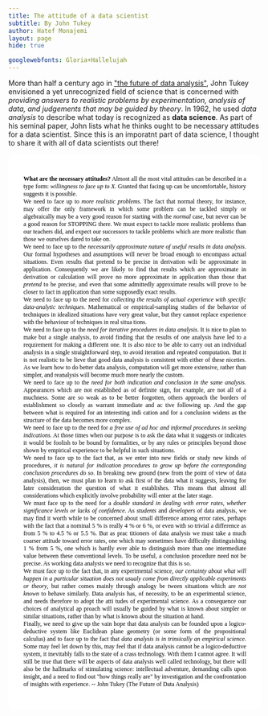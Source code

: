 ```yaml
---
title: The attitude of a data scientist 
subtitle: By John Tukey
author: Hatef Monajemi
layout: page
hide: true

googlewebfonts: Gloria+Hallelujah
---
```


More than half a century ago in ["the future of data analysis"](https://projecteuclid.org/euclid.aoms/1177704711), John Tukey envisioned a yet unrecognized field of science that is concerned with *providing answers to realistic problems by experimentation, analysis of data, and judgements that may be guided by theory*. In 1962, he used *data analysis* to describe what today is recognized as **data science**. As part of his seminal paper, John lists what he thinks ought to be necessary attitudes for a data scientist. Since this is an imporatnt part of data science, I thought to share it with all of data scientists out there! 

<div style="background-color:rgba(255,255,255, 0.9); font-family:Times; text-align:left; vertical-align: middle; padding:30px;color:black;font-size:12;border-radius:10px;">
<p align="justify">
<b>What are the necessary attitudes?</b> Almost all the most vital attitudes
can be described in a type form: <em>willingness to face up to X.</em> Granted that facing
up can be uncomfortable, history suggests it is possible.
<br>    
We need to face up to <em>more realistic problems</em>. The fact that normal theory,
for instance, may offer the only framework in which some problem can be tackled
simply or algebraically may be a very good reason for starting with the <em>normal</em>
case, but never can be a good reason for STOPPING there. We must expect to
tackle more realistic problems than our teachers did, and expect our successors to
tackle problems which are more realistic than those we ourselves dared to take on.
<br>
We need to face up to the <em>necessarily approximate nature of useful results in
data analysis</em>. Our formal hypotheses and assumptions will never be broad
enough to encompass actual situations. Even results that pretend to be precise
in derivation wili be approximate in application. Consequently we are likely
to find that results which are approximate in derivation or calculation will
prove no more approximate in application than those that <em>pretend</em> to be precise,
and even that some admittedly approximate results will prove to be closer
to fact in application than some supposedly exact results.
<br>
We need to face up to the need for <em>collecting the results of actual experience
with specific data-analytic techniques</em>. Mathematical or empirical-sampling studies
of the behavior of techniques in idealized situations have very great value, but
they cannot replace experience with the behaviour of techniques in real situa
tions.   
<br>
We need to face up to the <em>need for iterative procedures in data analysis</em>. It is
nice to plan to make but a single analysis, to avoid finding that the results of
one analysis have led to a requirement for making a different one. It is also
nice to be able to carry out an individual analysis in a single straightforward
step, to avoid iteration and repeated computation. But it is not realistic to be
lieve that good data analysis is consistent with either of these niceties. As we
learn how to do better data analysis, computation will get more extensive,
rather than simpler, and reanalysis will become much more nearly the custom.
<br>
We need to face up to the <em>need for both indication and conclusion in the same
analysis</em>. Appearances which are not established as of definite sign, for example,
are not all of a muchness. Some are so weak as to be better forgotten, others
approach the borders of establishment so closely as warrant immediate and ac
tive following up. And the gap between what is required for an interesting indi
cation and for a conclusion widens as the structure of the data becomes more
complex.
<br>
We need to face up to the need for <em>a free use of ad hoc and informal procedures
in seeking indications</em>. At those times when our purpose is to ask the data what
it suggests or indicates it would be foolish to be bound by formalities, or by any
rules or principles beyond those shown by empirical experience to be helpful in
such situations.
<br>
We need to face up to the fact that, as we enter into new fields or study new
kinds of procedures, <em>it is natural for indication procedures to grow up before the
corresponding conclusion procedures do so</em>. In breaking new ground (new from
the point of view of data analysis), then, we must plan to learn to ask first of
the data what it suggests, leaving for later consideration the question of what it
establishes. This means that almost all considerations which explicitly involve
probability will enter at the later stage.
<br>
We must face up to the need for a <em>double standard in dealing with error rates,
whether significance levels or lacks of confidence</em>. As <em>students</em> and <em>developers</em> of
data analysis, we may find it worth while to be concerned about small difference
among error rates, perhaps with the fact that a nominal 5 % is really 4 % or 6 %,
or even with so trivial a difference as from 5 % to 4.5 % or 5.5 %. But as prac
titioners of data analysis we must take a much coarser attitude toward error
rates, one which may sometimes have difficulty distinguishing 1 % from 5 %,
one which is hardly ever able to distinguish more than one intermediate value
between these conventional levels. To be useful, a conclusion procedure need
not be precise. As working data analysts we need to recognize that this is so.
<br>
We must face up to the fact that, in any experimental science, <em>our certainty
about what will happen in a particular situation does not usualy come from directly
applicable experiments or theory</em>, but rather comes mainly through analogy be
tween situations which are <em>not known</em> to behave similarly. Data analysis has, of
necessity, to be an experimental science, and needs therefore to adopt the atti
tudes of experimental science. As a consequence our choices of analytical ap
proach will usually be guided by what is known about simpler or similar situations, 
rather than by what is known about the situation at hand.   
<br>
Finally, we need to give up the vain hope that data analysis can be founded
upon a logico-deductive system like Euclidean plane geometry (or some form
of the propositional calculus) and to face up to the fact that <em>data analysis is in
trinsically an empirical science</em>. Some may feel let down by this, may feel that
if data analysis cannot be a logico-deductive system, it inevitably falls to the
state of a crass technology. With them I cannot agree. It will still be true that
there will be aspects of data analysis well called technology, but there will also
be the hallmarks of stimulating science: intellectual adventure, demanding
calls upon insight, and a need to find out "how things really are" by investigation and the confrontation of insights with experience.
-- John Tukey (The Future of Data Analysis)</p></div>
